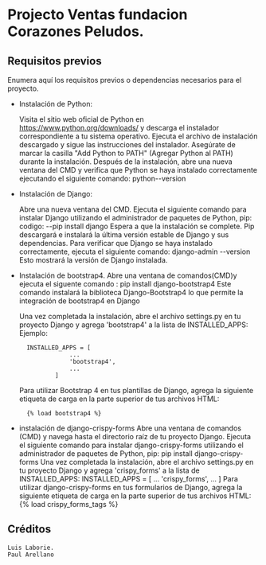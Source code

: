 # Projecto Ventas fundacion Corazones Peludos.


## Requisitos previos

Enumera aquí los requisitos previos o dependencias necesarios para el proyecto.

- Instalación de Python:

	Visita el sitio web oficial de Python en https://www.python.org/downloads/ 
	y descarga el instalador correspondiente a tu sistema operativo.
	Ejecuta el archivo de instalación descargado y sigue las instrucciones del instalador. 
	Asegúrate de marcar la casilla "Add Python to PATH" (Agregar Python al PATH) durante la instalación.
	Después de la instalación, abre una nueva ventana del CMD y 
	verifica que Python se haya instalado correctamente ejecutando el siguiente comando: python--version 

- Instalación de Django:

	Abre una nueva ventana del CMD.
	Ejecuta el siguiente comando para instalar Django utilizando el administrador de paquetes de Python, pip:
	codigo:
		--pip install django 
	Espera a que la instalación se complete. 
	Pip descargará e instalará la última versión estable de Django y sus dependencias.
	Para verificar que Django se haya instalado correctamente, ejecuta el siguiente comando:
		django-admin --version
	Esto mostrará la versión de Django instalada.

- Instalación de bootstrap4.
	Abre una ventana de comandos(CMD)y ejecuta el siguente comando : pip install django-bootstrap4
	Este comando instalará la biblioteca  Django-Bootstrap4 lo que permite la integración de bootstrap4 en Django
	
	Una vez completada la instalación, 
	abre el archivo settings.py en tu proyecto Django y agrega 'bootstrap4' a la lista de INSTALLED_APPS:
	Ejemplo:
	
		INSTALLED_APPS = [
    				...
    				'bootstrap4',
    				...
				]
	Para utilizar Bootstrap 4 en tus plantillas de Django, agrega la siguiente etiqueta de carga en la parte superior de tus archivos HTML:

		{% load bootstrap4 %}


- instalación de django-crispy-forms
	Abre una ventana de comandos (CMD) y navega hasta el directorio raíz de tu proyecto Django.
	Ejecuta el siguiente comando para instalar django-crispy-forms utilizando el administrador de paquetes de Python, pip:
		pip install django-crispy-forms
	Una vez completada la instalación, abre el archivo settings.py en tu proyecto Django y agrega 'crispy_forms' a la lista de INSTALLED_APPS:
		INSTALLED_APPS = [
    			...
    			'crispy_forms',
   			 ...
			]
	Para utilizar django-crispy-forms en tus formularios de Django, agrega la siguiente etiqueta de carga en la parte superior de tus archivos HTML:
		{% load crispy_forms_tags %}

	



## Créditos

	Luis Laborie.
	Paul Arellano

